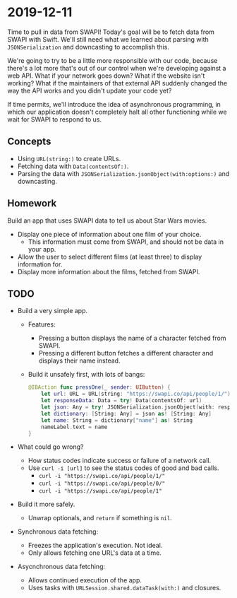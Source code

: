 # 2019-12-11

Time to pull in data from SWAPI! Today's goal will be to fetch data from SWAPI with Swift. We'll still need what we learned about parsing with `JSONSerialization` and downcasting to accomplish this.

We're going to try to be a little more responsible with our code, because there's a lot more that's out of our control when we're developing against a web API. What if your network goes down? What if the website isn't working? What if the maintainers of that external API suddenly changed the way the API works and you didn't update your code yet?

If time permits, we'll introduce the idea of asynchronous programming, in which our application doesn't completely halt all other functioning while we wait for SWAPI to respond to us.

## Concepts

- Using `URL(string:)` to create URLs.
- Fetching data with `Data(contentsOf:)`.
- Parsing the data with `JSONSerialization.jsonObject(with:options:)` and downcasting.

## Homework

Build an app that uses SWAPI data to tell us about Star Wars movies.

- Display one piece of information about one film of your choice.
  - This information must come from SWAPI, and should not be data in your app.
- Allow the user to select different films (at least three) to display information for.
- Display more information about the films, fetched from SWAPI.

## TODO

- Build a very simple app.
  - Features:
    - Pressing a button displays the name of a character fetched from SWAPI.
    - Pressing a different button fetches a different character and displays their name instead.
  - Build it unsafely first, with lots of bangs:
  
    ```swift
    @IBAction func pressOne(_ sender: UIButton) {
        let url: URL = URL(string: "https://swapi.co/api/people/1/")!
        let responseData: Data = try! Data(contentsOf: url)
        let json: Any = try! JSONSerialization.jsonObject(with: responseData, options: [])
        let dictionary: [String: Any] = json as! [String: Any]
        let name: String = dictionary["name"] as! String
        nameLabel.text = name
    }
    ```

- What could go wrong?
  - How status codes indicate success or failure of a network call.
  - Use `curl -i [url]` to see the status codes of good and bad calls.
    - `curl -i "https://swapi.co/api/people/1/"`
    - `curl -i "https://swapi.co/api/people/0/"`
    - `curl -i "https://swapi.co/api/people/1"`
- Build it more safely.
  - Unwrap optionals, and `return` if something is `nil`.
- Synchronous data fetching:
  - Freezes the application's execution. Not ideal.
  - Only allows fetching one URL's data at a time.
- Asycnchronous data fetching:
  - Allows continued execution of the app.
  - Uses tasks with `URLSession.shared.dataTask(with:)` and closures.
